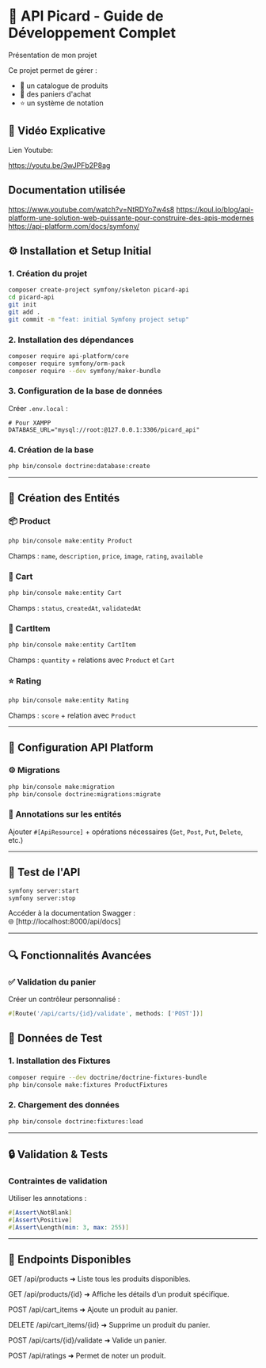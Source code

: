 # 🚀 API Picard - Guide de Développement Complet

Présentation de mon projet

Ce projet permet de gérer :

- 🛒 un catalogue de produits
- 🧺 des paniers d'achat
- ⭐ un système de notation


## 🎥 Vidéo Explicative

Lien Youtube: 

https://youtu.be/3wJPFb2P8ag


## Documentation utilisée

https://www.youtube.com/watch?v=NtRDYo7w4s8
https://koul.io/blog/api-platform-une-solution-web-puissante-pour-construire-des-apis-modernes
https://api-platform.com/docs/symfony/

## ⚙️ Installation et Setup Initial

### 1. Création du projet

```bash
composer create-project symfony/skeleton picard-api
cd picard-api
git init
git add .
git commit -m "feat: initial Symfony project setup"
```

### 2. Installation des dépendances

```bash
composer require api-platform/core
composer require symfony/orm-pack
composer require --dev symfony/maker-bundle
```

### 3. Configuration de la base de données

Créer `.env.local` :

```env
# Pour XAMPP
DATABASE_URL="mysql://root:@127.0.0.1:3306/picard_api"
```

### 4. Création de la base

```bash
php bin/console doctrine:database:create
```

---

## 🧱 Création des Entités

### 📦 Product

```bash
php bin/console make:entity Product
```
Champs : `name`, `description`, `price`, `image`, `rating`, `available`

### 🛒 Cart

```bash
php bin/console make:entity Cart
```
Champs : `status`, `createdAt`, `validatedAt`

### 🧾 CartItem

```bash
php bin/console make:entity CartItem
```
Champs : `quantity` + relations avec `Product` et `Cart`

### ⭐ Rating

```bash
php bin/console make:entity Rating
```
Champs : `score` + relation avec `Product`

---

## 📡 Configuration API Platform

### ⚙️ Migrations

```bash
php bin/console make:migration
php bin/console doctrine:migrations:migrate
```

### 🧩 Annotations sur les entités

Ajouter `#[ApiResource]` + opérations nécessaires (`Get`, `Post`, `Put`, `Delete`, etc.)

---

## 🧪 Test de l'API

```bash
symfony server:start
symfony server:stop

```

Accéder à la documentation Swagger :  
🌐 [http://localhost:8000/api/docs]

---

## 🔍 Fonctionnalités Avancées

### ✅ Validation du panier

Créer un contrôleur personnalisé :

```php
#[Route('/api/carts/{id}/validate', methods: ['POST'])]
```


## 🧪 Données de Test

### 1. Installation des Fixtures

```bash
composer require --dev doctrine/doctrine-fixtures-bundle
php bin/console make:fixtures ProductFixtures
```

### 2. Chargement des données

```bash
php bin/console doctrine:fixtures:load
```

---

## 🔒 Validation & Tests

### Contraintes de validation

Utiliser les annotations :

```php
#[Assert\NotBlank]
#[Assert\Positive]
#[Assert\Length(min: 3, max: 255)]
```


---

## 🔗 Endpoints Disponibles

GET /api/products
➜ Liste tous les produits disponibles.

GET /api/products/{id}
➜ Affiche les détails d’un produit spécifique.

POST /api/cart_items
➜ Ajoute un produit au panier.

DELETE /api/cart_items/{id}
➜ Supprime un produit du panier.

POST /api/carts/{id}/validate
➜ Valide un panier.

POST /api/ratings
➜ Permet de noter un produit.






